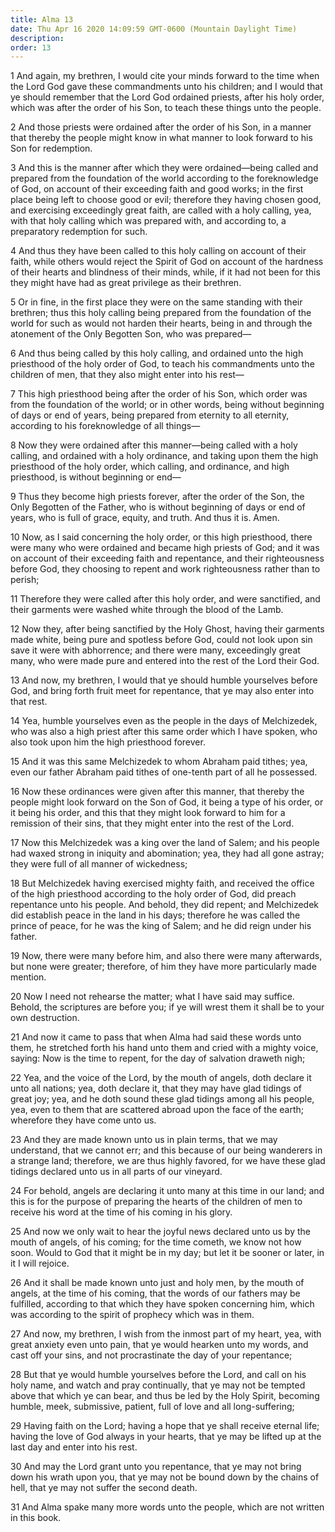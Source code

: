 ```yaml
---
title: Alma 13
date: Thu Apr 16 2020 14:09:59 GMT-0600 (Mountain Daylight Time)
description: 
order: 13
---
```


<p>
  1 And again, my brethren, I would cite your minds forward to the time when the
  Lord God gave these commandments unto his children; and I would that ye should
  remember that the Lord God ordained priests, after his holy order, which was
  after the order of his Son, to teach these things unto the people.
</p>
<p>
  2 And those priests were ordained after the order of his Son, in a manner that
  thereby the people might know in what manner to look forward to his Son for
  redemption.
</p>
<p>
  3 And this is the manner after which they were ordained&#x2014;being called
  and prepared from the foundation of the world according to the foreknowledge
  of God, on account of their exceeding faith and good works; in the first place
  being left to choose good or evil; therefore they having chosen good, and
  exercising exceedingly great faith, are called with a holy calling, yea, with
  that holy calling which was prepared with, and according to, a preparatory
  redemption for such.
</p>
<p>
  4 And thus they have been called to this holy calling on account of their
  faith, while others would reject the Spirit of God on account of the hardness
  of their hearts and blindness of their minds, while, if it had not been for
  this they might have had as great privilege as their brethren.
</p>
<p>
  5 Or in fine, in the first place they were on the same standing with their
  brethren; thus this holy calling being prepared from the foundation of the
  world for such as would not harden their hearts, being in and through the
  atonement of the Only Begotten Son, who was prepared&#x2014;
</p>
<p>
  6 And thus being called by this holy calling, and ordained unto the high
  priesthood of the holy order of God, to teach his commandments unto the
  children of men, that they also might enter into his rest&#x2014;
</p>
<p>
  7 This high priesthood being after the order of his Son, which order was from
  the foundation of the world; or in other words, being without beginning of
  days or end of years, being prepared from eternity to all eternity, according
  to his foreknowledge of all things&#x2014;
</p>
<p>
  8 Now they were ordained after this manner&#x2014;being called with a holy
  calling, and ordained with a holy ordinance, and taking upon them the high
  priesthood of the holy order, which calling, and ordinance, and high
  priesthood, is without beginning or end&#x2014;
</p>
<p>
  9 Thus they become high priests forever, after the order of the Son, the Only
  Begotten of the Father, who is without beginning of days or end of years, who
  is full of grace, equity, and truth. And thus it is. Amen.
</p>
<p>
  10 Now, as I said concerning the holy order, or this high priesthood, there
  were many who were ordained and became high priests of God; and it was on
  account of their exceeding faith and repentance, and their righteousness
  before God, they choosing to repent and work righteousness rather than to
  perish;
</p>
<p>
  11 Therefore they were called after this holy order, and were sanctified, and
  their garments were washed white through the blood of the Lamb.
</p>
<p>
  12 Now they, after being sanctified by the Holy Ghost, having their garments
  made white, being pure and spotless before God, could not look upon sin save
  it were with abhorrence; and there were many, exceedingly great many, who were
  made pure and entered into the rest of the Lord their God.
</p>
<p>
  13 And now, my brethren, I would that ye should humble yourselves before God,
  and bring forth fruit meet for repentance, that ye may also enter into that
  rest.
</p>
<p>
  14 Yea, humble yourselves even as the people in the days of Melchizedek, who
  was also a high priest after this same order which I have spoken, who also
  took upon him the high priesthood forever.
</p>
<p>
  15 And it was this same Melchizedek to whom Abraham paid tithes; yea, even our
  father Abraham paid tithes of one-tenth part of all he possessed.
</p>
<p>
  16 Now these ordinances were given after this manner, that thereby the people
  might look forward on the Son of God, it being a type of his order, or it
  being his order, and this that they might look forward to him for a remission
  of their sins, that they might enter into the rest of the Lord.
</p>
<p>
  17 Now this Melchizedek was a king over the land of Salem; and his people had
  waxed strong in iniquity and abomination; yea, they had all gone astray; they
  were full of all manner of wickedness;
</p>
<p>
  18 But Melchizedek having exercised mighty faith, and received the office of
  the high priesthood according to the holy order of God, did preach repentance
  unto his people. And behold, they did repent; and Melchizedek did establish
  peace in the land in his days; therefore he was called the prince of peace,
  for he was the king of Salem; and he did reign under his father.
</p>
<p>
  19 Now, there were many before him, and also there were many afterwards, but
  none were greater; therefore, of him they have more particularly made mention.
</p>
<p>
  20 Now I need not rehearse the matter; what I have said may suffice. Behold,
  the scriptures are before you; if ye will wrest them it shall be to your own
  destruction.
</p>
<p>
  21 And now it came to pass that when Alma had said these words unto them, he
  stretched forth his hand unto them and cried with a mighty voice, saying: Now
  is the time to repent, for the day of salvation draweth nigh;
</p>
<p>
  22 Yea, and the voice of the Lord, by the mouth of angels, doth declare it
  unto all nations; yea, doth declare it, that they may have glad tidings of
  great joy; yea, and he doth sound these glad tidings among all his people,
  yea, even to them that are scattered abroad upon the face of the earth;
  wherefore they have come unto us.
</p>
<p>
  23 And they are made known unto us in plain terms, that we may understand,
  that we cannot err; and this because of our being wanderers in a strange land;
  therefore, we are thus highly favored, for we have these glad tidings declared
  unto us in all parts of our vineyard.
</p>
<p>
  24 For behold, angels are declaring it unto many at this time in our land; and
  this is for the purpose of preparing the hearts of the children of men to
  receive his word at the time of his coming in his glory.
</p>
<p>
  25 And now we only wait to hear the joyful news declared unto us by the mouth
  of angels, of his coming; for the time cometh, we know not how soon. Would to
  God that it might be in my day; but let it be sooner or later, in it I will
  rejoice.
</p>
<p>
  26 And it shall be made known unto just and holy men, by the mouth of angels,
  at the time of his coming, that the words of our fathers may be fulfilled,
  according to that which they have spoken concerning him, which was according
  to the spirit of prophecy which was in them.
</p>
<p>
  27 And now, my brethren, I wish from the inmost part of my heart, yea, with
  great anxiety even unto pain, that ye would hearken unto my words, and cast
  off your sins, and not procrastinate the day of your repentance;
</p>
<p>
  28 But that ye would humble yourselves before the Lord, and call on his holy
  name, and watch and pray continually, that ye may not be tempted above that
  which ye can bear, and thus be led by the Holy Spirit, becoming humble, meek,
  submissive, patient, full of love and all long-suffering;
</p>
<p>
  29 Having faith on the Lord; having a hope that ye shall receive eternal life;
  having the love of God always in your hearts, that ye may be lifted up at the
  last day and enter into his rest.
</p>
<p>
  30 And may the Lord grant unto you repentance, that ye may not bring down his
  wrath upon you, that ye may not be bound down by the chains of hell, that ye
  may not suffer the second death.
</p>
<p>
  31 And Alma spake many more words unto the people, which are not written in
  this book.
</p>
